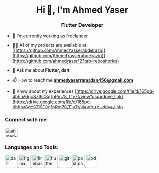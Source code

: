 <h1 align="center">Hi 👋, I'm Ahmed Yaser</h1>
<h3 align="center">Flutter Developer</h3>

- 🔭 I’m currently working as Freelancer

- 👨‍💻 All of my projects are available at [[https://github.com/AhmedYasserabdelraziq](https://github.com/AhmedYasserabdelraziq)](https://github.com/ahmedyaser12?tab=repositories)

- 💬 Ask me about **Flutter, dart**

- 📫 How to reach me **ahmedyaserramadan456@gmail.com**

- 📄 Know about my experiences [https://drive.google.com/file/d/165pq-4hhnV6qcSZl9D8q1pPm78_T1y7t/view?usp=drive_link](https://drive.google.com/file/d/165pq-4hhnV6qcSZl9D8q1pPm78_T1y7t/view?usp=drive_link)

<h3 align="left">Connect with me:</h3>
<p align="left">
<a href="https://linkedin.com/in/ahmed-yaser-51aa801a9/" target="blank"><img align="center" src="https://raw.githubusercontent.com/rahuldkjain/github-profile-readme-generator/master/src/images/icons/Social/linked-in-alt.svg" alt="ahmed-yaser-51aa801a9/" height="30" width="40" /></a>
</p>

<h3 align="left">Languages and Tools:</h3>
<p align="left"> <a href="https://dart.dev" target="_blank" rel="noreferrer"> <img src="https://www.vectorlogo.zone/logos/dartlang/dartlang-icon.svg" alt="dart" width="40" height="40"/> </a> <a href="https://www.figma.com/" target="_blank" rel="noreferrer"> <img src="https://www.vectorlogo.zone/logos/figma/figma-icon.svg" alt="figma" width="40" height="40"/> </a> <a href="https://firebase.google.com/" target="_blank" rel="noreferrer"> <img src="https://www.vectorlogo.zone/logos/firebase/firebase-icon.svg" alt="firebase" width="40" height="40"/> </a> <a href="https://flutter.dev" target="_blank" rel="noreferrer"> <img src="https://www.vectorlogo.zone/logos/flutterio/flutterio-icon.svg" alt="flutter" width="40" height="40"/> </a> <a href="https://git-scm.com/" target="_blank" rel="noreferrer"> <img src="https://www.vectorlogo.zone/logos/git-scm/git-scm-icon.svg" alt="git" width="40" height="40"/> </a> <a href="https://postman.com" target="_blank" rel="noreferrer"> <img src="https://www.vectorlogo.zone/logos/getpostman/getpostman-icon.svg" alt="postman" width="40" height="40"/> </a> <a href="https://www.adobe.com/products/xd.html" target="_blank" rel="noreferrer"> <img src="https://cdn.worldvectorlogo.com/logos/adobe-xd.svg" alt="xd" width="40" height="40"/> </a> </p>
